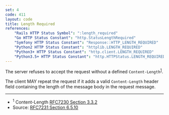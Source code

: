 ```yaml
---
set: 4
code: 411
layout: code
title: Length Required
references:
    "Rails HTTP Status Symbol": ":length_required"
    "Go HTTP Status Constant": "http.StatusLengthRequired"
    "Symfony HTTP Status Constant": "Response::HTTP_LENGTH_REQUIRED"
    "Python2 HTTP Status Constant": "httplib.LENGTH_REQUIRED"
    "Python3+ HTTP Status Constant": "http.client.LENGTH_REQUIRED"
    "Python3.5+ HTTP Status Constant": "http.HTTPStatus.LENGTH_REQUIRED"
---
```


The server refuses to accept the request without a defined
`Content-Length`<sup>[1](#ref-1)</sup>.

The client MAY repeat the request if it adds a valid `Content-Length`
header field containing the length of the message body in the request
message.

---

* <span id="ref-1"><sup>1</sup> Content-Length [RFC7230 Section 3.3.2][2]</span>
* Source: [RFC7231 Section 6.5.10][1]

[1]: <{{site.rfcUrl}}/rfc7231#section-6.5.10>
[2]: <{{site.rfcUrl}}/rfc7230#section-3.3.2>
